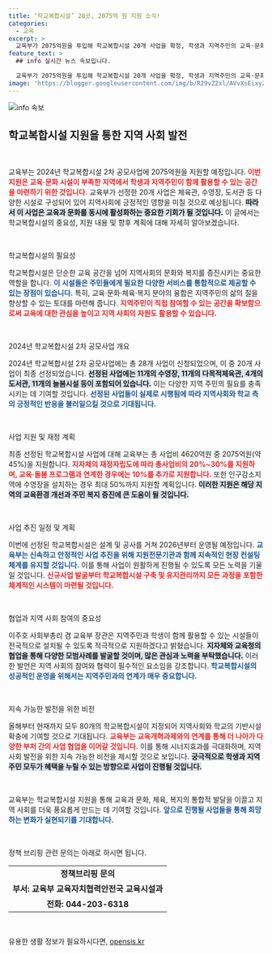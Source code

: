 ```yaml
---
title: ‘학교복합시설’ 20곳, 2075억 원 지원 소식!
categories:
  - 교육
excerpt: >
  교육부가 2075억원을 투입해 학교복합시설 20개 사업을 확정, 학생과 지역주민의 교육·문화·체육·복지 공간을 혁신한다! 이 시설들은 2026년부터 운영될 예정으로, 지역사회의 큰 변화를 예고한다. 지금 클릭해 자세한 내용을 확인하세요!
feature_text: >
  ## info 실시간 뉴스 속보입니다.

  교육부가 2075억원을 투입해 학교복합시설 20개 사업을 확정, 학생과 지역주민의 교육·문화·체육·복지 공간을 혁신한다! 이 시설들은 2026년부터 운영될 예정으로, 지역사회의 큰 변화를 예고한다. 지금 클릭해 자세한 내용을 확인하세요!
image: 'https://blogger.googleusercontent.com/img/b/R29vZ2xl/AVvXsEixyZcFfHzMRdzZMjFBmAUKJYCLCGyLL1o632UiGVXcaFdKo_bkvkuCioo0uUKlGfBVcT3P84aROyZIXSBEx3Aw5nCQ3pTgDom1WDC4m8eifvWiAmWEEVb4x6G_l8C0QH225ldMjyaFvpxGEBGNO37VmDTDMHGhJPq73UglMfDca1-0aw/s1600/blogspot.png'
---
```


<p><img src="https://blogger.googleusercontent.com/img/b/R29vZ2xl/AVvXsEixyZcFfHzMRdzZMjFBmAUKJYCLCGyLL1o632UiGVXcaFdKo_bkvkuCioo0uUKlGfBVcT3P84aROyZIXSBEx3Aw5nCQ3pTgDom1WDC4m8eifvWiAmWEEVb4x6G_l8C0QH225ldMjyaFvpxGEBGNO37VmDTDMHGhJPq73UglMfDca1-0aw/s1600/blogspot.png" alt="info 속보" /></p>

<h2 data-ke-size="size26">학교복합시설 지원을 통한 지역 사회 발전</h2>

<p data-ke-size="size16">&nbsp;</p>

<p>교육부는 2024년 학교복합시설 2차 공모사업에 2075억원을 지원할 예정입니다. <b><span style="color: #ee2323;">이번 지원은 교육·문화 시설이 부족한 지역에서 학생과 지역주민이 함께 활용할 수 있는 공간을 마련하기 위한 것입니다.</span></b> 교육부가 선정한 20개 사업은 체육관, 수영장, 도서관 등 다양한 시설로 구성되어 있어 지역사회에 긍정적인 영향을 미칠 것으로 예상됩니다. <b><span style="background-color: #21538527;">따라서 이 사업은 교육과 문화를 동시에 활성화하는 중요한 기회가 될 것입니다.</span></b> 이 글에서는 학교복합시설의 중요성, 지원 내용 및 향후 계획에 대해 자세히 알아보겠습니다.</p>

<p data-ke-size="size16">&nbsp;</p>

<p>학교복합시설의 필요성</p>

<p>학교복합시설은 단순한 교육 공간을 넘어 지역사회의 문화와 복지를 증진시키는 중요한 역할을 합니다. <b><span style="color: #1a5490;">이 시설들은 주민들에게 필요한 다양한 서비스를 통합적으로 제공할 수 있는 장점이 있습니다.</span></b> 특히, 교육·문화·체육·복지 분야의 융합은 지역주민의 삶의 질을 향상할 수 있는 토대를 마련해 줍니다. <b><span style="color: #ee2323;">지역주민이 직접 참여할 수 있는 공간을 확보함으로써 교육에 대한 관심을 높이고 지역 사회의 자원도 활용할 수 있습니다.</span></b> </p>

<p data-ke-size="size16">&nbsp;</p>

<p>2024년 학교복합시설 2차 공모사업 개요</p>

<p>2024년 학교복합시설 2차 공모사업에는 총 28개 사업이 신청되었으며, 이 중 20개 사업이 최종 선정되었습니다. <b><span style="background-color: #21538527;">선정된 사업에는 11개의 수영장, 11개의 다목적체육관, 4개의 도서관, 11개의 늘봄시설 등이 포함되어 있습니다.</span></b> 이는 다양한 지역 주민의 필요를 충족시키는 데 기여할 것입니다. <b><span style="color: #1a5490;">선정된 사업들이 실제로 시행됨에 따라 지역사회와 학교 측의 긍정적인 반응을 불러일으킬 것으로 기대됩니다.</span></b></p>

<p data-ke-size="size16">&nbsp;</p>

<p>사업 지원 및 재정 계획</p>

<p>최종 선정된 학교복합시설 사업에 대해 교육부는 총 사업비 4620억원 중 2075억원(약 45%)을 지원합니다. <b><span style="color: #ee2323;">지자체의 재정자립도에 따라 총사업비의 20%~30%를 지원하며, 교육·돌봄 프로그램과 연계한 경우에는 10%를 추가로 지원합니다.</span></b> 또한 인구감소지역에 수영장을 설치하는 경우 최대 50%까지 지원할 계획입니다. <b><span style="background-color: #21538527;">이러한 지원은 해당 지역의 교육환경 개선과 주민 복지 증진에 큰 도움이 될 것입니다.</span></b></p>

<p data-ke-size="size16">&nbsp;</p>

<p>사업 추진 일정 및 계획</p>

<p>이번에 선정된 학교복합시설은 설계 및 공사를 거쳐 2026년부터 운영될 예정입니다. <b><span style="color: #1a5490;">교육부는 신속하고 안정적인 사업 추진을 위해 지원전문기관과 함께 지속적인 현장 컨설팅 체계를 유지할 것입니다.</span></b> 이를 통해 사업이 원활하게 진행될 수 있도록 모든 노력을 기울일 것입니다. <b><span style="color: #ee2323;">신규사업 발굴부터 학교복합시설 구축 및 유지관리까지 모든 과정을 포함한 체계적인 시스템이 마련될 것입니다.</span></b></p>

<p data-ke-size="size16">&nbsp;</p>

<p>협업과 지역 사회 참여의 중요성</p>

<p>이주호 사회부총리 겸 교육부 장관은 지역주민과 학생이 함께 활용할 수 있는 시설들이 전국적으로 설치될 수 있도록 적극적으로 지원하겠다고 밝혔습니다. <b><span style="background-color: #21538527;">지자체와 교육청의 협업을 통해 다양한 모범사례를 발굴할 것이며, 많은 관심과 노력을 부탁했습니다.</span></b> 이러한 발언은 지역 사회의 참여와 협력이 필수적인 요소임을 강조합니다. <b><span style="color: #1a5490;">학교복합시설의 성공적인 운영을 위해서는 지역주민과의 연계가 매우 중요합니다.</span></b></p>

<p data-ke-size="size16">&nbsp;</p>

<p>지속 가능한 발전을 위한 비전</p>

<p>올해부터 현재까지 모두 80개의 학교복합시설이 지정되어 지역사회와 학교의 기반시설 확충에 기여할 것으로 기대됩니다. <b><span style="color: #ee2323;">교육부는 교육개혁과제와의 연계를 통해 더 나아가 다양한 부처 간의 사업 협업을 이어갈 것입니다.</span></b> 이를 통해 시너지효과를 극대화하며, 지역 사회 발전을 위한 지속 가능한 비전을 제시할 것으로 보입니다. <b><span style="background-color: #21538527;">궁극적으로 학생과 지역주민 모두가 혜택을 누릴 수 있는 방향으로 사업이 진행될 것입니다.</span></b></p>

<p data-ke-size="size16">&nbsp;</p>

<p>교육부는 학교복합시설 지원을 통해 교육과 문화, 체육, 복지의 통합적 발달을 이끌고 지역 사회를 더욱 풍요롭게 만드는 데 기여할 것입니다. <b><span style="color: #1a5490;">앞으로 진행될 사업들을 통해 희망하는 변화가 실현되기를 기대합니다.</span></b> </p>

<p data-ke-size="size16">&nbsp;</p>

<p>정책 브리핑 관련 문의는 아래로 하시면 됩니다.</p>

<table>
  <tr>
    <td style="text-align: center; height: 17px;"><b>정책브리핑 문의</b></td>
  </tr>
  <tr>
    <td style="text-align: center; height: 17px;"><b>부서: 교육부 교육자치협력안전국 교육시설과</b></td>
  </tr>
  <tr>
    <td style="text-align: center; height: 17px;"><b>전화: 044-203-6318</b></td>
  </tr>
</table>

<p data-ke-size="size16">&nbsp;</p>
유용한 생활 정보가 필요하시다면, <a href="https://opensis.kr" rel="dofollow">opensis.kr</a>


